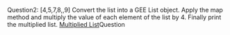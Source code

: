 Question2:
[4,5,7,8,,9] Convert the list into a GEE List object. Apply the map method and multiply the value of each element of the list by 4. Finally print the multiplied list.
[Multiplied List](https:/https://code.earthengine.google.com/32288a43753d8b01a7ba26fb94f51b78/)Question
